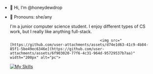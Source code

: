 - 👋 Hi, I’m @honeydewdrop
- 👤 Pronouns: she/any

  I'm a junior computer science student. I enjoy different types of CS
  work, but I really like anything full-stack.

                                       
                                               <img src="[https://github.com/user-attachments/assets/d74e1d63-41c9-4b84-85f1-5be49ec6346e](https://github.com/user-attachments/assets/6f903020-77f6-4c31-964d-95729537b7aa)" width="200px" alt="pc">

  
  [![My Skills](https://skillicons.dev/icons?i=js,html,css,py,java,cpp,cs,react,vite,nodejs,django,npm,postman,matlab,mongodb,git,unity,figma)](https://skillicons.dev)

<!---
honeydewdrop/honeydewdrop is a ✨ special ✨ repository because its `README.md` (this file) appears on your GitHub profile.
You can click the Preview link to take a look at your changes.
--->

